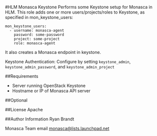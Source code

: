 #HLM Monasca Keystone
Performs some Keystone setup for Monasca in HLM.
This role adds one or more users/projects/roles to Keystone, as specified in mon_keystone_users:

```
mon_keystone_users:
  - username: monasca-agent
    password: some-password
    project: some-project
    role: monasca-agent
```
It also creates a Monasca endpoint in keystone.

Keystone Authentication:
Configure by setting `keystone_admin`, `keystone_admin_password`, and `keystone_admin_project`

##Requirements
- Server running OpenStack Keystone
- Hostname or IP of Monasca API server

##Optional

##License
Apache

##Author Information
Ryan Brandt

Monasca Team email monasca@lists.launchpad.net
